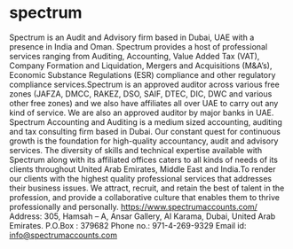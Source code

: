 # spectrum
Spectrum is an Audit and Advisory firm based in Dubai, UAE with a presence in India and Oman. Spectrum provides a host of professional services ranging from Auditing, Accounting, Value Added Tax (VAT), Company Formation and Liquidation, Mergers and Acquisitions (M&amp;A’s), Economic Substance Regulations (ESR) compliance and other regulatory compliance services.Spectrum is an approved auditor across various free zones (JAFZA, DMCC, RAKEZ, DSO, SAIF, DTEC, DIC, DWC and various other free zones) and we also have affiliates all over UAE to carry out any kind of service. We are also an approved auditor by major banks in UAE.   Spectrum Accounting and Auditing is a medium sized accounting, auditing and tax consulting firm based in Dubai. Our constant quest for continuous growth is the foundation for high-quality accountancy, audit and advisory services. The diversity of skills and technical expertise available with Spectrum along with its affiliated offices caters to all kinds of needs of its clients throughout United Arab Emirates, Middle East and India.To render our clients with the highest quality professional services that addresses their business issues. We attract, recruit, and retain the best of talent in the profession, and provide a collaborative culture that enables them to thrive professionally and personally.  https://www.spectrumaccounts.com/  Address: 305, Hamsah – A, Ansar Gallery, Al Karama, Dubai, United Arab Emirates. P.O.Box : 379682  Phone no.:  971-4-269-9329   Email id: info@spectrumaccounts.com
